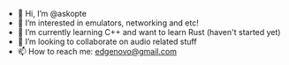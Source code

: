 - 👋 Hi, I’m @askopte
- 👀 I’m interested in emulators, networking and etc!
- 🌱 I’m currently learning C++ and want to learn Rust (haven't started yet)
- 💞️ I’m looking to collaborate on audio related stuff
- 📫 How to reach me: edgenovo@gmail.com

<!---
askopte/askopte is a ✨ special ✨ repository because its `README.md` (this file) appears on your GitHub profile.
You can click the Preview link to take a look at your changes.
--->
